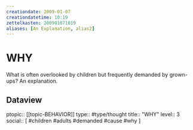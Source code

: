 ```yaml
---
creationdate: 2009-01-07
creationdatetime: 10:19
zettelkasten: 200901071019
aliases: [An Explanation, alias2]
---
```

# WHY
What is often overlooked by children but frequently demanded by grown-ups? An explanation.

## Dataview
ptopic:: [[topic-BEHAVIOR]]
type:: #type/thought
title:: "WHY"
level:: 3
social:: [ #children #adults #demanded #cause #why ]